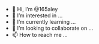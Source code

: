 - 👋 Hi, I’m @165aley
- 👀 I’m interested in ...
- 🌱 I’m currently learning ...
- 💞️ I’m looking to collaborate on ...
- 📫 How to reach me ...

<!---
165aley/165aley is a ✨ special ✨ repository because its `README.md` (this file) appears on your GitHub profile.
You can click the Preview link to take a look at your changes.
--->
